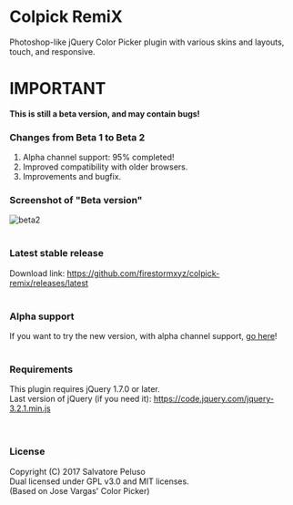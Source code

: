 # Colpick RemiX
Photoshop-like jQuery Color Picker plugin with various skins and layouts, touch, and responsive. <br>

# IMPORTANT
<b> This is still a beta version, and may contain bugs! </b>

### Changes from Beta 1 to Beta 2
1. Alpha channel support: 95% completed!
2. Improved compatibility with older browsers.
3. Improvements and bugfix.


### Screenshot of "Beta version"
![beta2](https://user-images.githubusercontent.com/32025549/33090850-a8b8208a-cef5-11e7-8e8c-c1b7565d049b.png) <br><br>


### Latest stable release
Download link: <a href="https://github.com/firestormxyz/colpick-remix/releases/latest">https://github.com/firestormxyz/colpick-remix/releases/latest</a> <br><br>

### Alpha support
If you want to try the new version, with alpha channel support, <a href="https://github.com/firestormxyz/colpick-remix/tree/alpha-support">go here</a>! <br><br>

### Requirements
This plugin requires jQuery 1.7.0 or later. <br>
Last version of jQuery (if you need it): <a href="https://code.jquery.com/jquery-3.2.1.min.js">https://code.jquery.com/jquery-3.2.1.min.js</a> <br><br><br>


### License
Copyright (C) 2017 Salvatore Peluso <br>
Dual licensed under GPL v3.0 and MIT licenses. <br>
(Based on Jose Vargas' Color Picker)

